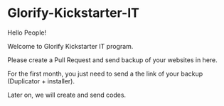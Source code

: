 # Glorify-Kickstarter-IT

Hello People!

Welcome to Glorify Kickstarter IT program.

Please create a Pull Request and send backup of your websites in here.

For the first month, you just need to send a the link of your backup (Duplicator + installer).

Later on, we will create and send codes.
